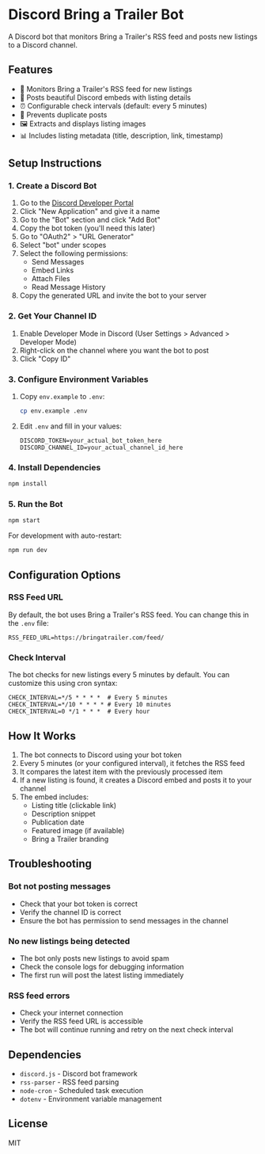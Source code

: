 # Discord Bring a Trailer Bot

A Discord bot that monitors Bring a Trailer's RSS feed and posts new listings to a Discord channel.

## Features

- 🚗 Monitors Bring a Trailer's RSS feed for new listings
- 📱 Posts beautiful Discord embeds with listing details
- ⏰ Configurable check intervals (default: every 5 minutes)
- 🔄 Prevents duplicate posts
- 🖼️ Extracts and displays listing images
- 📊 Includes listing metadata (title, description, link, timestamp)

## Setup Instructions

### 1. Create a Discord Bot

1. Go to the [Discord Developer Portal](https://discord.com/developers/applications)
2. Click "New Application" and give it a name
3. Go to the "Bot" section and click "Add Bot"
4. Copy the bot token (you'll need this later)
5. Go to "OAuth2" > "URL Generator"
6. Select "bot" under scopes
7. Select the following permissions:
   - Send Messages
   - Embed Links
   - Attach Files
   - Read Message History
8. Copy the generated URL and invite the bot to your server

### 2. Get Your Channel ID

1. Enable Developer Mode in Discord (User Settings > Advanced > Developer Mode)
2. Right-click on the channel where you want the bot to post
3. Click "Copy ID"

### 3. Configure Environment Variables

1. Copy `env.example` to `.env`:

   ```bash
   cp env.example .env
   ```

2. Edit `.env` and fill in your values:
   ```
   DISCORD_TOKEN=your_actual_bot_token_here
   DISCORD_CHANNEL_ID=your_actual_channel_id_here
   ```

### 4. Install Dependencies

```bash
npm install
```

### 5. Run the Bot

```bash
npm start
```

For development with auto-restart:

```bash
npm run dev
```

## Configuration Options

### RSS Feed URL

By default, the bot uses Bring a Trailer's RSS feed. You can change this in the `.env` file:

```
RSS_FEED_URL=https://bringatrailer.com/feed/
```

### Check Interval

The bot checks for new listings every 5 minutes by default. You can customize this using cron syntax:

```
CHECK_INTERVAL=*/5 * * * *  # Every 5 minutes
CHECK_INTERVAL=*/10 * * * * # Every 10 minutes
CHECK_INTERVAL=0 */1 * * *  # Every hour
```

## How It Works

1. The bot connects to Discord using your bot token
2. Every 5 minutes (or your configured interval), it fetches the RSS feed
3. It compares the latest item with the previously processed item
4. If a new listing is found, it creates a Discord embed and posts it to your channel
5. The embed includes:
   - Listing title (clickable link)
   - Description snippet
   - Publication date
   - Featured image (if available)
   - Bring a Trailer branding

## Troubleshooting

### Bot not posting messages

- Check that your bot token is correct
- Verify the channel ID is correct
- Ensure the bot has permission to send messages in the channel

### No new listings being detected

- The bot only posts new listings to avoid spam
- Check the console logs for debugging information
- The first run will post the latest listing immediately

### RSS feed errors

- Check your internet connection
- Verify the RSS feed URL is accessible
- The bot will continue running and retry on the next check interval

## Dependencies

- `discord.js` - Discord bot framework
- `rss-parser` - RSS feed parsing
- `node-cron` - Scheduled task execution
- `dotenv` - Environment variable management

## License

MIT

